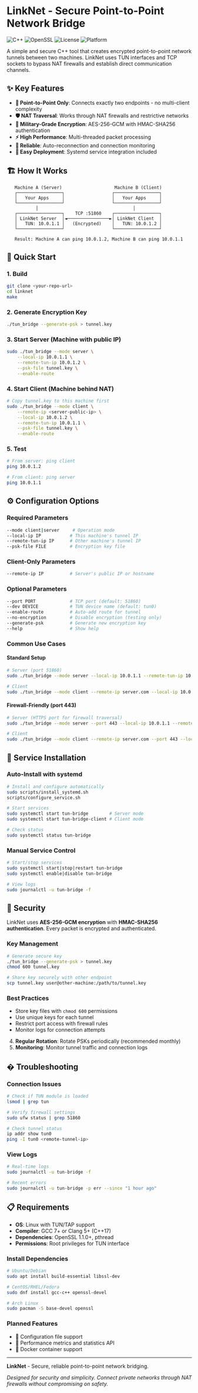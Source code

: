# LinkNet - Secure Point-to-Point Network Bridge

![C++](https://img.shields.io/badge/C%2B%2B-17-blue.svg)
![OpenSSL](https://img.shields.io/badge/OpenSSL-AES--256--GCM-green.svg)
![License](https://img.shields.io/badge/License-MIT-yellow.svg)
![Platform](https://img.shields.io/badge/Platform-Linux-lightgrey.svg)

A simple and secure C++ tool that creates encrypted point-to-point network tunnels between two machines. LinkNet uses TUN interfaces and TCP sockets to bypass NAT firewalls and establish direct communication channels.

## ✨ Key Features

- **🔗 Point-to-Point Only**: Connects exactly two endpoints - no multi-client complexity
- **🛡️ NAT Traversal**: Works through NAT firewalls and restrictive networks
- **🔐 Military-Grade Encryption**: AES-256-GCM with HMAC-SHA256 authentication
- **⚡ High Performance**: Multi-threaded packet processing
- **🔄 Reliable**: Auto-reconnection and connection monitoring
- **🔧 Easy Deployment**: Systemd service integration included

## 🏗️ How It Works

```
   Machine A (Server)                    Machine B (Client)
   ┌─────────────────┐                  ┌─────────────────┐
   │   Your Apps     │                  │   Your Apps     │
   └─────────────────┘                  └─────────────────┘
           │                                    │
   ┌─────────────────┐    TCP :51860    ┌─────────────────┐
   │ LinkNet Server  │◄────────────────►│ LinkNet Client  │
   │   TUN: 10.0.1.1 │   (Encrypted)    │   TUN: 10.0.1.2 │
   └─────────────────┘                  └─────────────────┘
   
   Result: Machine A can ping 10.0.1.2, Machine B can ping 10.0.1.1
```

## 🚀 Quick Start

### 1. Build
```bash
git clone <your-repo-url>
cd linknet
make
```

### 2. Generate Encryption Key
```bash
./tun_bridge --generate-psk > tunnel.key
```

### 3. Start Server (Machine with public IP)
```bash
sudo ./tun_bridge --mode server \
    --local-ip 10.0.1.1 \
    --remote-tun-ip 10.0.1.2 \
    --psk-file tunnel.key \
    --enable-route
```

### 4. Start Client (Machine behind NAT)
```bash
# Copy tunnel.key to this machine first
sudo ./tun_bridge --mode client \
    --remote-ip <server-public-ip> \
    --local-ip 10.0.1.2 \
    --remote-tun-ip 10.0.1.1 \
    --psk-file tunnel.key \
    --enable-route
```

### 5. Test
```bash
# From server: ping client
ping 10.0.1.2

# From client: ping server  
ping 10.0.1.1
```

## ⚙️ Configuration Options

### Required Parameters
```bash
--mode client|server     # Operation mode
--local-ip IP           # This machine's tunnel IP
--remote-tun-ip IP      # Other machine's tunnel IP  
--psk-file FILE         # Encryption key file
```

### Client-Only Parameters
```bash
--remote-ip IP          # Server's public IP or hostname
```

### Optional Parameters
```bash
--port PORT             # TCP port (default: 51860)
--dev DEVICE            # TUN device name (default: tun0)
--enable-route          # Auto-add route for tunnel
--no-encryption         # Disable encryption (testing only)
--generate-psk          # Generate new encryption key
--help                  # Show help
```

### Common Use Cases

#### Standard Setup
```bash
# Server (port 51860)
sudo ./tun_bridge --mode server --local-ip 10.0.1.1 --remote-tun-ip 10.0.1.2 --psk-file key --enable-route

# Client  
sudo ./tun_bridge --mode client --remote-ip server.com --local-ip 10.0.1.2 --remote-tun-ip 10.0.1.1 --psk-file key --enable-route
```

#### Firewall-Friendly (port 443)
```bash
# Server (HTTPS port for firewall traversal)
sudo ./tun_bridge --mode server --port 443 --local-ip 10.0.1.1 --remote-tun-ip 10.0.1.2 --psk-file key --enable-route

# Client
sudo ./tun_bridge --mode client --remote-ip server.com --port 443 --local-ip 10.0.1.2 --remote-tun-ip 10.0.1.1 --psk-file key --enable-route
```

## 🔧 Service Installation

### Auto-Install with systemd
```bash
# Install and configure automatically
sudo scripts/install_systemd.sh
scripts/configure_service.sh

# Start services
sudo systemctl start tun-bridge        # Server mode
sudo systemctl start tun-bridge-client # Client mode

# Check status
sudo systemctl status tun-bridge
```

### Manual Service Control
```bash
# Start/stop services
sudo systemctl start|stop|restart tun-bridge
sudo systemctl enable|disable tun-bridge

# View logs
sudo journalctl -u tun-bridge -f
```

## 🔐 Security

LinkNet uses **AES-256-GCM encryption** with **HMAC-SHA256 authentication**. Every packet is encrypted and authenticated.

### Key Management
```bash
# Generate secure key
./tun_bridge --generate-psk > tunnel.key
chmod 600 tunnel.key

# Share key securely with other endpoint
scp tunnel.key user@other-machine:/path/to/tunnel.key
```

### Best Practices
- Store key files with `chmod 600` permissions
- Use unique keys for each tunnel
- Restrict port access with firewall rules
- Monitor logs for connection attempts
4. **Regular Rotation**: Rotate PSKs periodically (recommended monthly)
5. **Monitoring**: Monitor tunnel traffic and connection logs
## �️ Troubleshooting

### Connection Issues
```bash
# Check if TUN module is loaded
lsmod | grep tun

# Verify firewall settings
sudo ufw status | grep 51860

# Check tunnel status
ip addr show tun0
ping -I tun0 <remote-tunnel-ip>
```

### View Logs
```bash
# Real-time logs
sudo journalctl -u tun-bridge -f

# Recent errors
sudo journalctl -u tun-bridge -p err --since "1 hour ago"
```

## 📋 Requirements

- **OS**: Linux with TUN/TAP support
- **Compiler**: GCC 7+ or Clang 5+ (C++17)
- **Dependencies**: OpenSSL 1.1.0+, pthread
- **Permissions**: Root privileges for TUN interface

### Install Dependencies
```bash
# Ubuntu/Debian
sudo apt install build-essential libssl-dev

# CentOS/RHEL/Fedora  
sudo dnf install gcc-c++ openssl-devel

# Arch Linux
sudo pacman -S base-devel openssl
```

### Planned Features
- 🔄 Configuration file support
- 🔄 Performance metrics and statistics API
- 🔄 Docker container support

---

**LinkNet** - Secure, reliable point-to-point network bridging.

*Designed for security and simplicity. Connect private networks through NAT firewalls without compromising on safety.*
